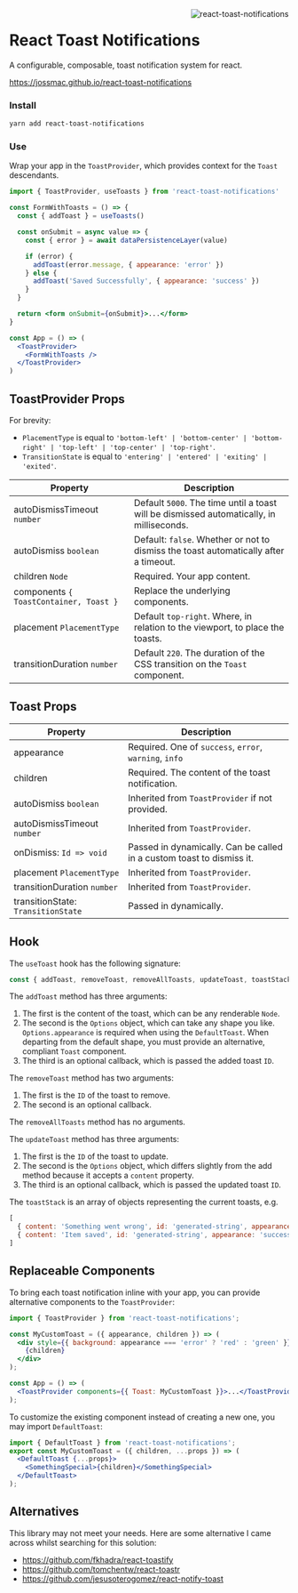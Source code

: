 <img align="right" src="https://user-images.githubusercontent.com/2730833/41197727-5e0b4d2e-6cab-11e8-9d0d-873d1f8ebced.png" alt="react-toast-notifications" />

# React Toast Notifications

A configurable, composable, toast notification system for react.

https://jossmac.github.io/react-toast-notifications

### Install

```bash
yarn add react-toast-notifications
```

### Use

Wrap your app in the `ToastProvider`, which provides context for the `Toast` descendants.

```jsx
import { ToastProvider, useToasts } from 'react-toast-notifications'

const FormWithToasts = () => {
  const { addToast } = useToasts()

  const onSubmit = async value => {
    const { error } = await dataPersistenceLayer(value)

    if (error) {
      addToast(error.message, { appearance: 'error' })
    } else {
      addToast('Saved Successfully', { appearance: 'success' })
    }
  }

  return <form onSubmit={onSubmit}>...</form>
}

const App = () => (
  <ToastProvider>
    <FormWithToasts />
  </ToastProvider>
)
```

## ToastProvider Props

For brevity:

- `PlacementType` is equal to `'bottom-left' | 'bottom-center' | 'bottom-right' | 'top-left' | 'top-center' | 'top-right'`.
- `TransitionState` is equal to `'entering' | 'entered' | 'exiting' | 'exited'`.

| Property                               | Description                                                                              |
| -------------------------------------- | ---------------------------------------------------------------------------------------- |
| autoDismissTimeout `number`            | Default `5000`. The time until a toast will be dismissed automatically, in milliseconds. |
| autoDismiss `boolean`                  | Default: `false`. Whether or not to dismiss the toast automatically after a timeout.     |
| children `Node`                        | Required. Your app content.                                                              |
| components `{ ToastContainer, Toast }` | Replace the underlying components.                                                       |
| placement `PlacementType`              | Default `top-right`. Where, in relation to the viewport, to place the toasts.            |
| transitionDuration `number`            | Default `220`. The duration of the CSS transition on the `Toast` component.              |

## Toast Props

| Property                           | Description                                                          |
| ---------------------------------- | -------------------------------------------------------------------- |
| appearance                         | Required. One of `success`, `error`, `warning`, `info`               |
| children                           | Required. The content of the toast notification.                     |
| autoDismiss `boolean`              | Inherited from `ToastProvider` if not provided.                      |
| autoDismissTimeout `number`        | Inherited from `ToastProvider`.                                      |
| onDismiss: `Id => void`            | Passed in dynamically. Can be called in a custom toast to dismiss it.|
| placement `PlacementType`          | Inherited from `ToastProvider`.                                      |
| transitionDuration `number`        | Inherited from `ToastProvider`.                                      |
| transitionState: `TransitionState` | Passed in dynamically.                                               |

## Hook

The `useToast` hook has the following signature:

```jsx
const { addToast, removeToast, removeAllToasts, updateToast, toastStack } = useToasts();
```

The `addToast` method has three arguments:

1.  The first is the content of the toast, which can be any renderable `Node`.
1.  The second is the `Options` object, which can take any shape you like. `Options.appearance` is required when using the `DefaultToast`. When departing from the default shape, you must provide an alternative, compliant `Toast` component.
1.  The third is an optional callback, which is passed the added toast `ID`.

The `removeToast` method has two arguments:

1.  The first is the `ID` of the toast to remove.
1.  The second is an optional callback.

The `removeAllToasts` method has no arguments.

The `updateToast` method has three arguments:

1.  The first is the `ID` of the toast to update.
1.  The second is the `Options` object, which differs slightly from the add method because it accepts a `content` property.
1.  The third is an optional callback, which is passed the updated toast `ID`.

The `toastStack` is an array of objects representing the current toasts, e.g.

```jsx
[
  { content: 'Something went wrong', id: 'generated-string', appearance: 'error' },
  { content: 'Item saved', id: 'generated-string', appearance: 'success' }
]
```

## Replaceable Components

To bring each toast notification inline with your app, you can provide alternative components to the `ToastProvider`:

```jsx
import { ToastProvider } from 'react-toast-notifications';

const MyCustomToast = ({ appearance, children }) => (
  <div style={{ background: appearance === 'error' ? 'red' : 'green' }}>
    {children}
  </div>
);

const App = () => (
  <ToastProvider components={{ Toast: MyCustomToast }}>...</ToastProvider>
);
```

To customize the existing component instead of creating a new one, you may import `DefaultToast`:

```jsx
import { DefaultToast } from 'react-toast-notifications';
export const MyCustomToast = ({ children, ...props }) => (
  <DefaultToast {...props}>
    <SomethingSpecial>{children}</SomethingSpecial>
  </DefaultToast>
);
```

## Alternatives

This library may not meet your needs. Here are some alternative I came across whilst searching for this solution:

- https://github.com/fkhadra/react-toastify
- https://github.com/tomchentw/react-toastr
- https://github.com/jesusoterogomez/react-notify-toast
